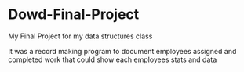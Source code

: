 # Dowd-Final-Project
My Final Project for my data structures class 

It was a record making program to document employees assigned and completed work that could show each employees stats and data

